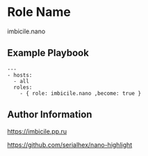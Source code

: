 Role Name
=========

imbicile.nano

Example Playbook
----------------

    ---
    - hosts: 
      - all
      roles:
        - { role: imbicile.nano ,become: true }

Author Information
------------------

https://imbicile.pp.ru

https://github.com/serialhex/nano-highlight
